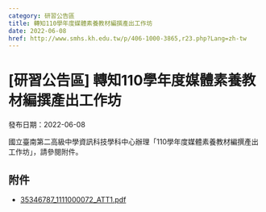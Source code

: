 ```yaml
---
category: 研習公告區
title: 轉知110學年度媒體素養教材編撰產出工作坊
date: 2022-06-08
href: http://www.smhs.kh.edu.tw/p/406-1000-3865,r23.php?Lang=zh-tw
---
```


# [研習公告區] 轉知110學年度媒體素養教材編撰產出工作坊

發布日期：2022-06-08

國立臺南第二高級中學資訊科技學科中心辦理「110學年度媒體素養教材編撰產出工作坊」，請參閱附件。

## 附件

- [35346787_1111000072_ATT1.pdf](https://www.smhs.kh.edu.tw/var/file/0/1000/attach/82/pta_3646_4392212_70211.pdf)
